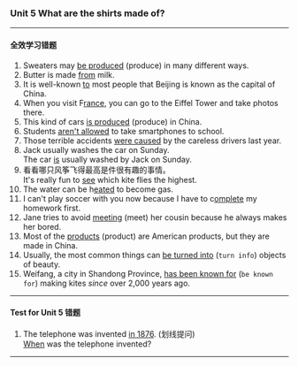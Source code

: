 ### Unit 5 What are the shirts made of?

---

#### 全效学习错题

1. Sweaters may <u>be produced</u> (produce) in many different ways.
2. Butter is made <u>from</u> milk.
3. It is well-known <u>to</u> most people that Beijing is known as the capital of China.
4. When you visit F<u>rance</u>, you can go to the Eiffel Tower and take photos there.
5. This kind of cars <u>is produced</u> (produce) in China.
6. Students <u>aren't allowed</u> to take smartphones to school.
7. Those terrible accidents <u>were caused</u> by the careless drivers last year.
8. Jack usually washes the car on Sunday.<br>
   The car <u>is</u> usually washed by Jack on Sunday.
9. 看看哪只风筝飞得最高是件很有趣的事情。<br>
   It's really fun to <u>see</u> which kite flies the highest.
10. The water can be h<u>eated</u> to become gas.
11. I can't play soccer with you now because I have to c<u>omplete</u> my homework first.
12. Jane tries to avoid <u>meeting</u> (meet) her cousin because he always makes her bored.
13. Most of the <u>products</u> (product) are American products, but they are made in China.
14. Usually, the most common things can <u>be turned into</u> (`turn info`) objects of beauty.
15. Weifang, a city in Shandong Province, <u>has been known for</u> (`be known for`) making kites _since_ over 2,000 years ago.

---

#### Test for Unit 5 错题

1. The telephone was invented <u>in 1876</u>. (划线提问)<br>
    <u>When</u> was the telephone invented?

---
